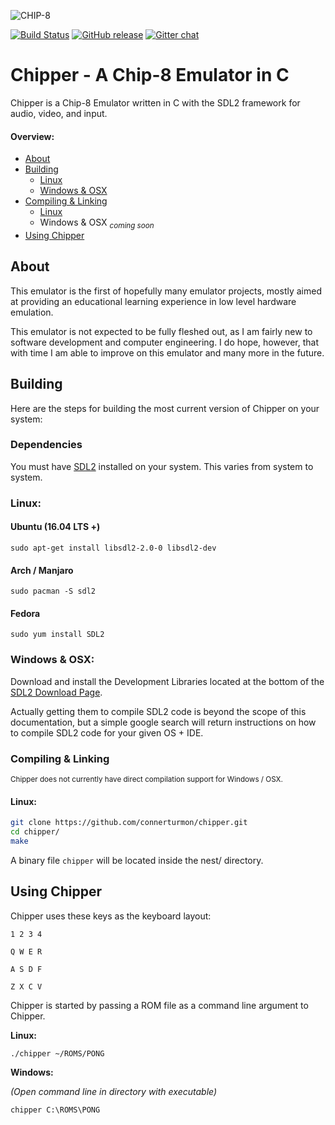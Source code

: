 ![CHIP-8](https://github.com/connerturmon/chipper/blob/master/resource/chip8.png)

[![Build Status](https://travis-ci.org/connerturmon/chipper.svg?branch=master)](https://travis-ci.org/connerturmon/chipper)
[![GitHub release](https://img.shields.io/github/release/connerturmon/chipper.svg)](https://github.com/connerturmon/chipper/releases/tag/v1.0)
[![Gitter chat](https://badges.gitter.im/connerturmon-chipper/Lobby.png)](https://gitter.im/connerturmon-chipper/Lobby)

# Chipper - A Chip-8 Emulator in C

Chipper is a Chip-8 Emulator written in C with the SDL2 framework for
audio, video, and input.

#### Overview:
* [About](https://github.com/connerturmon/chipper#about)
* [Building](https://github.com/connerturmon/chipper#building)
    * [Linux](https://github.com/connerturmon/chipper#linux)
    * [Windows & OSX](https://github.com/connerturmon/chipper#windows--osx)
* [Compiling & Linking](https://github.com/connerturmon/chipper#compiling--linking)
    * [Linux](https://github.com/connerturmon/chipper#linux-1)
    * Windows & OSX <sub>*coming soon*</sub>
* [Using Chipper](https://github.com/connerturmon/chipper#using-chipper)

## About

This emulator is the first of hopefully many emulator
projects, mostly aimed at providing an educational learning experience in
low level hardware emulation.

This emulator is not expected to be fully fleshed out, as I am fairly new to software
development and computer engineering. I do hope, however, that with time I am
able to improve on this emulator and many more in the future.

## Building

Here are the steps for building the most current version of Chipper on your system:

### Dependencies

You must have [SDL2](https://www.libsdl.org/download-2.0.php) installed on 
your system. This varies from system to system.

### Linux:
#### Ubuntu (16.04 LTS +)
```
sudo apt-get install libsdl2-2.0-0 libsdl2-dev
```
#### Arch / Manjaro
```
sudo pacman -S sdl2
```
#### Fedora
```
sudo yum install SDL2
```

### Windows & OSX:
Download and install the Development Libraries located at the bottom of the [SDL2 Download Page](https://www.libsdl.org/download-2.0.php).

Actually getting them to compile SDL2 code is beyond the scope of this documentation, but a simple google search will return instructions on how to compile SDL2 code for your given OS + IDE.

### Compiling & Linking
<sup>Chipper does not currently have direct compilation support for Windows / OSX.</sup>
#### Linux:
```Bash
git clone https://github.com/connerturmon/chipper.git
cd chipper/
make
```
A binary file `chipper` will be located inside the nest/ directory.

## Using Chipper

Chipper uses these keys as the keyboard layout:

`1 2 3 4`

`Q W E R`

`A S D F`

`Z X C V`

Chipper is started by passing a ROM file as a command line argument to Chipper.

**Linux:**

```
./chipper ~/ROMS/PONG
```

**Windows:**

*(Open command line in directory with executable)*

```
chipper C:\ROMS\PONG
```
